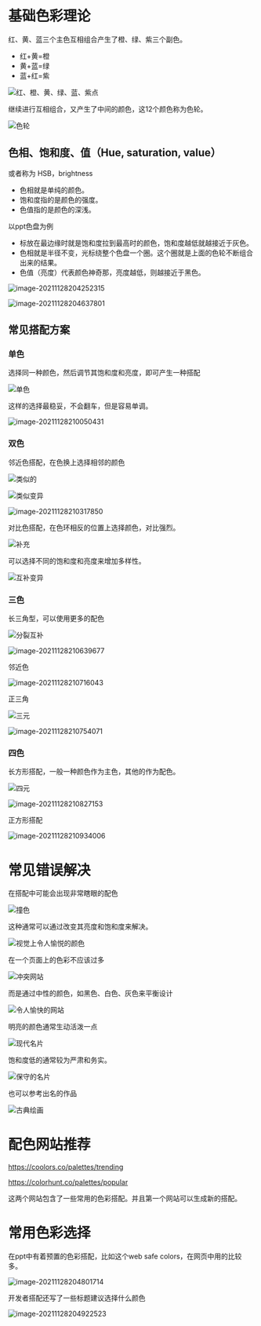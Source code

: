 # 基础色彩理论

红、黄、蓝三个主色互相组合产生了橙、绿、紫三个副色。

- 红+黄=橙
- 黄+蓝=绿
- 蓝+红=紫

![红、橙、黄、绿、蓝、紫点](2.色彩搭配.assets/color_dots.png)

继续进行互相组合，又产生了中间的颜色，这12个颜色称为色轮。

![色轮](2.色彩搭配.assets/color_wheel.png)

## 色相、饱和度、值（Hue, saturation, value）

或者称为 HSB，brightness

- 色相就是单纯的颜色。
- 饱和度指的是颜色的强度。
- 色值指的是颜色的深浅。

以ppt色盘为例

- 标放在最边缘时就是饱和度拉到最高时的颜色，饱和度越低就越接近于灰色。
- 色相就是半径不变，光标绕整个色盘一个圈。这个圈就是上面的色轮不断组合出来的结果。
- 色值（亮度）代表颜色神奇那，亮度越低，则越接近于黑色。

![image-20211128204252315](2.色彩搭配.assets/image-20211128204252315.png)

![image-20211128204637801](2.色彩搭配.assets/image-20211128204637801.png)



## 常见搭配方案

### 单色

选择同一种颜色，然后调节其饱和度和亮度，即可产生一种搭配

![单色](2.色彩搭配.assets/color_harmony_mono.png)

这样的选择最稳妥，不会翻车，但是容易单调。

![image-20211128210050431](2.色彩搭配.assets/image-20211128210050431.png)



### 双色

邻近色搭配，在色换上选择相邻的颜色

![类似的](2.色彩搭配.assets/color_harmony_analog1.png)

![类似变异](2.色彩搭配.assets/color_harmony_analog2.png)

![image-20211128210317850](2.色彩搭配.assets/image-20211128210317850.png)

对比色搭配，在色环相反的位置上选择颜色，对比强烈。

![补充](2.色彩搭配.assets/color_harmony_complement1.png)

可以选择不同的饱和度和亮度来增加多样性。

![互补变异](2.色彩搭配.assets/color_harmony_complement2.png)





### 三色

长三角型，可以使用更多的配色

![分裂互补](2.色彩搭配.assets/color_harmony_splitcomp.png)

![image-20211128210639677](2.色彩搭配.assets/image-20211128210639677.png)





邻近色

![image-20211128210716043](2.色彩搭配.assets/image-20211128210716043.png)



正三角

![三元](2.色彩搭配.assets/color_harmony_triad.png)

![image-20211128210754071](2.色彩搭配.assets/image-20211128210754071.png)



### 四色

长方形搭配，一般一种颜色作为主色，其他的作为配色。

![四元](2.色彩搭配.assets/color_harmony_tetrad.png)



![image-20211128210827153](2.色彩搭配.assets/image-20211128210827153.png)



正方形搭配

![image-20211128210934006](2.色彩搭配.assets/image-20211128210934006.png)



# 常见错误解决

在搭配中可能会出现非常瞎眼的配色

![撞色](2.色彩搭配.assets/color_vibrate_bad.png)

这种通常可以通过改变其亮度和饱和度来解决。

![视觉上令人愉悦的颜色](2.色彩搭配.assets/color_vibrate_good.png)

在一个页面上的色彩不应该过多

![冲突网站](2.色彩搭配.assets/color_readable_bad.png)

而是通过中性的颜色，如黑色、白色、灰色来平衡设计

![令人愉快的网站](2.色彩搭配.assets/color_readable_good.png)



明亮的颜色通常生动活泼一点

![现代名片](2.色彩搭配.assets/color_style_modern.png)

饱和度低的通常较为严肃和务实。

![保守的名片](2.色彩搭配.assets/color_style_business.png)



也可以参考出名的作品

![古典绘画](2.色彩搭配.assets/color_ideas_art.jpg)



# 配色网站推荐

https://coolors.co/palettes/trending

https://colorhunt.co/palettes/popular

这两个网站包含了一些常用的色彩搭配。并且第一个网站可以生成新的搭配。



# 常用色彩选择

在ppt中有着预置的色彩搭配，比如这个web safe colors，在网页中用的比较多。

![image-20211128204801714](2.色彩搭配.assets/image-20211128204801714.png)

开发者搭配还写了一些标题建议选择什么颜色

![image-20211128204922523](2.色彩搭配.assets/image-20211128204922523.png)